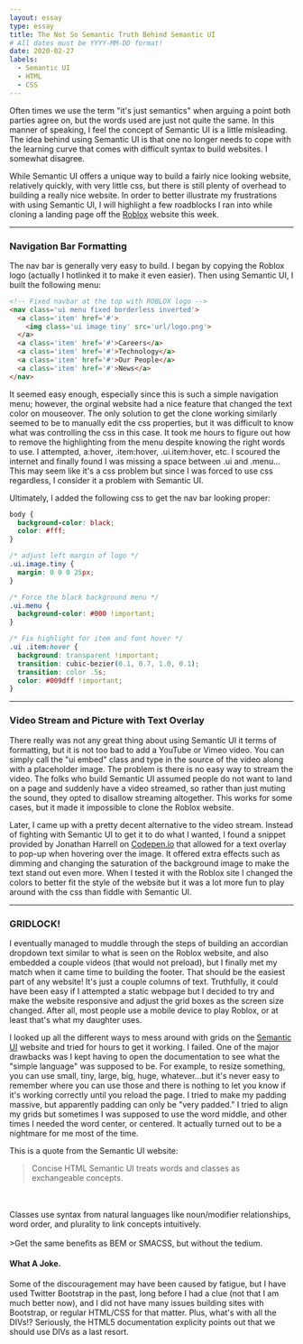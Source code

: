 ```yaml
---
layout: essay
type: essay
title: The Not So Semantic Truth Behind Semantic UI
# All dates must be YYYY-MM-DD format!
date: 2020-02-27
labels:
  - Semantic UI
  - HTML
  - CSS
---
```



Often times we use the term "it's just semantics" when arguing a point both parties agree on, but the words used are just not quite the same. In this manner of speaking, I feel the concept of Semantic UI is a little misleading. The idea behind using Semantic UI is that one no longer needs to cope with the learning curve that comes with difficult syntax to build websites. I somewhat disagree. 

While Semantic UI offers a unique way to build a fairly nice looking website, relatively quickly, with very little css, but there is still plenty of overhead to building a really nice website. In order to better illustrate my frustrations with using Semantic UI, I will highlight a few roadblocks I ran into while cloning a landing page off the [Roblox](corp.roblox.com) website this week.

***
### Navigation Bar Formatting

The nav bar is generally very easy to build. I began by copying the Roblox logo (actually I hotlinked it to make it even easier). Then using Semantic UI, I built the following menu:
```html
<!-- Fixed navbar at the top with ROBLOX logo -->
<nav class='ui menu fixed borderless inverted'>
  <a class='item' href='#'>
    <img class='ui image tiny' src='url/logo.png'>
  </a>
  <a class='item' href='#'>Careers</a>
  <a class='item' href='#'>Technology</a>
  <a class='item' href='#'>Our People</a>
  <a class='item' href='#'>News</a>
</nav>
```

It seemed easy enough, especially since this is such a simple navigation menu; however, the orginal website had a nice feature that changed the text color on mouseover. The only solution to get the clone working similarly seemed to be to manually edit the css properties, but it was difficult to know what was controlling the css in this case. It took me hours to figure out how to remove the highlighting from the menu despite knowing the right words to use. I attempted, a:hover, .item:hover, .ui.item:hover, etc. I scoured the internet and finally found I was missing a space between .ui and .menu... This may seem like it's a css problem but since I was forced to use css regardless, I consider it a problem with Semantic UI.

Ultimately, I added the following css to get the nav bar looking proper:

```css
body {
  background-color: black;
  color: #fff;
}

/* adjust left margin of logo */
.ui.image.tiny {
  margin: 0 0 0 25px;
}

/* Force the black background menu */
.ui.menu {
  background-color: #000 !important;
}

/* Fix highlight for item and font hover */
.ui .item:hover {
  background: transparent !important;
  transition: cubic-bezier(0.1, 0.7, 1.0, 0.1);
  transition: color .5s;
  color: #009dff !important;
}
```
***
### Video Stream and Picture with Text Overlay

There really was not any great thing about using Semantic UI it terms of formatting, but it is not too bad to add a YouTube or Vimeo video. You can simply call the "ui embed" class and type in the source of the video along with a placeholder image. The problem is there is no easy way to stream the video. The folks who build Semantic UI assumed people do not want to land on a page and suddenly have a video streamed, so rather than just muting the sound, they opted to disallow streaming altogether. This works for some cases, but it made it impossible to clone the Roblox website. 

Later, I came up with a pretty decent alternative to the video stream. Instead of fighting with Semantic UI to get it to do what I wanted, I found a snippet provided by Jonathan Harrell on [Codepen.io](https://codepen.io/jonathanharrell/pen/vVEerg) that allowed for a text overlay to pop-up when hovering over the image. It offered extra effects such as dimming and changing the saturation of the background image to make the text stand out even more. When I tested it with the Roblox site I changed the colors to better fit the style of the website but it was a lot more fun to play around with the css than fiddle with Semantic UI. 

***
### GRIDLOCK!

I eventually managed to muddle through the steps of building an accordian dropdown text similar to what is seen on the Roblox website, and also embedded a couple videos (that would not preload), but I finally met my match when it came time to building the footer. That should be the easiest part of any website! It's just a couple columns of text. Truthfully, it could have been easy if I attempted a static webpage but I decided to try and make the website responsive and adjust the grid boxes as the screen size changed. After all, most people use a mobile device to play Roblox, or at least that's what my daughter uses. 

I looked up all the different ways to mess around with grids on the [Semantic UI](https://semantic-ui.com/collections/grid.html) website and tried for hours to get it working. I failed. One of the major drawbacks was I kept having to open the documentation to see what the "simple language" was supposed to be. For example, to resize something, you can use small, tiny, large, big, huge, whatever...but it's never easy to remember where you can use those and there is nothing to let you know if it's working correctly until you reload the page. I tried to make my padding massive, but apparently padding can only be "very padded." I tried to align my grids but sometimes I was supposed to use the word middle, and other times I needed the word center, or centered. It actually turned out to be a nightmare for me most of the time.    

This is a quote from the Semantic UI website:
>Concise HTML
Semantic UI treats words and classes as exchangeable concepts.
<br/>
<br/>
Classes use syntax from natural languages like noun/modifier relationships, word order, and plurality to link concepts intuitively.
<br/>
<br/>
>Get the same benefits as BEM or SMACSS, but without the tedium. 

#### What A Joke. 

Some of the discouragement may have been caused by fatigue, but I have used Twitter Bootstrap in the past, long before I had a clue (not that I am much better now), and I did not have many issues building sites with Bootstrap, or regular HTML/CSS for that matter. Plus, what's with all the DIVs!? Seriously, the HTML5 documentation explicity points out that we should use DIVs as a last resort. 
